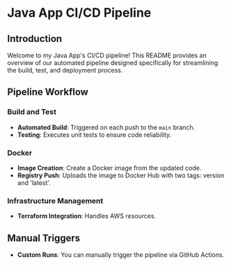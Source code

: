 # Java App CI/CD Pipeline

## Introduction
Welcome to my Java App's CI/CD pipeline! This README provides an overview of our automated pipeline designed specifically for streamlining the build, test, and deployment process.

## Pipeline Workflow

### Build and Test
- **Automated Build**: Triggered on each push to the `main` branch.
- **Testing**: Executes unit tests to ensure code reliability.

### Docker
- **Image Creation**: Create a Docker image from the updated code.
- **Registry Push**: Uploads the image to Docker Hub with two tags: version and 'latest'.

### Infrastructure Management
- **Terraform Integration**: Handles AWS resources.

## Manual Triggers
- **Custom Runs**: You can manually trigger the pipeline via GitHub Actions.

